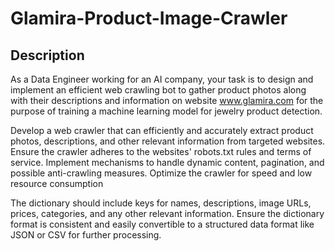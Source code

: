 # Glamira-Product-Image-Crawler
## Description
As a Data Engineer working for an AI company, your task is to design and implement an efficient web crawling bot to gather product photos along with their descriptions and information on website www.glamira.com for the purpose of training a machine learning model for jewelry product detection.

Develop a web crawler that can efficiently and accurately extract product photos, descriptions, and other relevant information from targeted websites. Ensure the crawler adheres to the websites' robots.txt rules and terms of service. Implement mechanisms to handle dynamic content, pagination, and possible anti-crawling measures. Optimize the crawler for speed and low resource consumption

The dictionary should include keys for names, descriptions, image URLs, prices, categories, and any other relevant information. Ensure the dictionary format is consistent and easily convertible to a structured data format like JSON or CSV for further processing.
